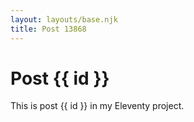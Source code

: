 ```yaml
---
layout: layouts/base.njk
title: Post 13868
---
```


# Post {{ id }}

This is post {{ id }} in my Eleventy project.
